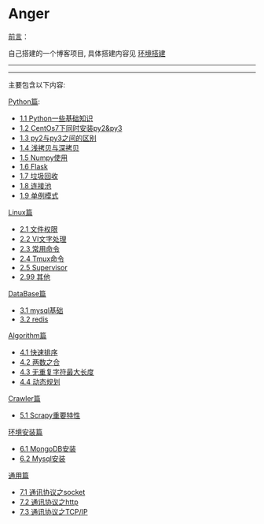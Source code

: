 # Anger

[前言](./source/preface.md)：

自己搭建的一个博客项目, 具体搭建内容见 [环境搭建](./source/build_environment.md)

---
---

主要包含以下内容:

[Python篇](./source/Python/Python.rst):
- [1.1 Python一些基础知识](./source/Python/A0001_Basic_Info.md)
- [1.2 CentOs7下同时安装py2&py3](./source/Python/A0002_centos7_install_py2&py3.md)
- [1.3 py2与py3之间的区别](./source/Python/A0003_diff_py2&py3.md)
- [1.4 浅拷贝与深拷贝](./source/Python/A0004_copy.md)
- [1.5 Numpy使用](./source/Python/A0005_Numpy.md)
- [1.6 Flask](./source/Python/A0006_flask.md)
- [1.7 垃圾回收](./source/Python/A0007_GC.md)
- [1.8 连接池](./source/Python/A0008_pool.md)
- [1.9 单例模式](./source/Python/A0009_singleton.md)

[Linux篇](./source/Linux/Linux.rst)
- [2.1 文件权限](./source/Linux/B01_FileAuthority.md)
- [2.2 VI文字处理](./source/Linux/B02_VI.md)
- [2.3 常用命令](./source/Linux/B03_BasicCommand.md)
- [2.4 Tmux命令](./source/Linux/B04_Tmux.md)
- [2.5 Supervisor](./source/Linux/B05_Supervisor.md)
- [2.99 其他](./source/Linux/B99_Other.md)

[DataBase篇](./source/DataBase/DataBase.rst)
- [3.1 mysql基础](./source/DataBase/C01_MysqlBasic.md)
- [3.2 redis](./source/DataBase/C0002_Redis.md)

[Algorithm篇](./source/Algorithm/Algorithm.rst)
- [4.1 快速排序](./source/Algorithm/D01_QuickSort.md)
- [4.2 两数之合](./source/Algorithm/D02_TwoSum.md)
- [4.3 无重复字符最大长度](./source/Algorithm/D03_RepeatStr.md)
- [4.4 动态规划](./source/Algorithm/D04_DynamicProgramming.md)

[Crawler篇](./source/Crawler/Crawler.rst)
- [5.1 Scrapy重要特性](./source/Crawler/E01_ImportantFeature.md)

[环境安装篇](./source/EnvironmentInstall/EnvironmentInstall.rst)
- [6.1 MongoDB安装](./source/EnvironmentInstall/F01_MongoDB.md)
- [6.2 Mysql安装](./source/EnvironmentInstall/F02_Mysql.md)

[通用篇](./source/Common/Common.rst)
- [7.1 通讯协议之socket](./source/Common/G0001_socket.md)
- [7.2 通讯协议之http](./source/Common/G0002_http.md)
- [7.3 通讯协议之TCP/IP](./source/Common/G0003_tcp&ip.md)
